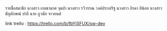 รายชื่อสมาชิก
นางสาว เกตธามาศ จุมปา
นางสาว รวิวรรณ วงค์ประเสริฐ
นางสาว ถิรดา ทิน้อย
นางสาว ธัญลักษณ์ ปาลี
นาย ภูวนัย จาวยนต์

link trello : https://trello.com/b/fbYjSFUX/sw-dev
